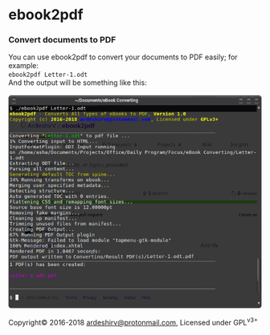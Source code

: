 # ebook2pdf
<h3>Convert documents to PDF</h3>
You can use ebook2pdf to convert your documents to PDF easily; for example:<br/>
<code>ebook2pdf Letter-1.odt<document-name></code><br/>
And the output will be something like this:<br/><br/>
<img alt="ebook2pdf output" src="https://raw.githubusercontent.com/ArdeshirV/ebook2pdf/master/img/run-ebook2pdf.png">
<br/>
<p>
  Copyright&copy; 2016-2018 <a href="mailto:ardeshirv@protonmail.com" alt="email">ardeshirv@protonmail.com</a>, Licensed under GPL<sup>v3+</sup>
</p>
